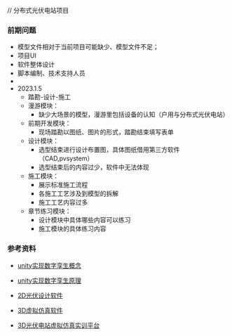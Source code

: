 
// 分布式光伏电站项目

### 前期问题

- 模型文件相对于当前项目可能缺少、模型文件不足；
- 项目UI
- 软件整体设计
- 脚本编制、技术支持人员
- 
- 2023.1.5 
  - 踏勘-设计-施工
  - 漫游模块：
    - 缺少大场景的模型，漫游里包括设备的认知（户用与分布式光伏电站）
  - 前期开发模块：
    - 现场踏勘以图纸、图片的形式，踏勘结束填写表单
  - 设计模块：
    - 选型结束进行设计布置图，具体图纸借用第三方软件（CAD,pvsystem）
    - 选型结束后的内容过少，软件中无法体现
  - 施工模块：
    - 展示标准施工流程
    - 各施工工艺涉及到模型的拆解
    - 施工工艺内容过多
  - 章节练习模块：
    - 设计模块中具体哪些内容可以练习
    - 施工模块的具体练习内容



### 参考资料
- [unity实现数字孪生概念](https://zhuanlan.zhihu.com/p/325705432)
- [unity实现数字孪生原理](https://blog.csdn.net/u011618339/article/details/106164001)
  
- [2D光伏设计软件](http://www.pvbao.net/)
- [3D虚拟仿真软件](http://www.pcvr.com.cn/html/software/softwareb7.html)
- [3D光伏电站虚拟仿真实训平台](https://wenku.baidu.com/view/e55d7e20846fb84ae45c3b3567ec102de2bddf31.html?_wkts_=1672718226663)
